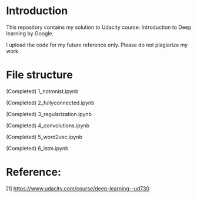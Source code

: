 # Introduction

This repository contains my solution to Udacity course: Introduction to Deep learning by Google.

I upload the code for my future reference only. Please do not plagiarize my work.

# File structure

(Completed) 1_notmnist.ipynb

(Completed) 2_fullyconnected.ipynb

(Completed) 3_regularization.ipynb

(Completed) 4_convolutions.ipynb

(Completed) 5_word2vec.ipynb

(Completed) 6_lstm.ipynb


# Reference:
[1] https://www.udacity.com/course/deep-learning--ud730